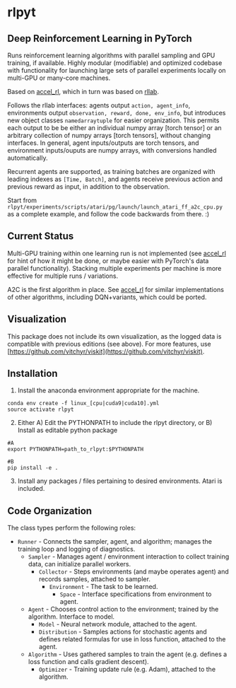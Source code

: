 # rlpyt
## Deep Reinforcement Learning in PyTorch

Runs reinforcement learning algorithms with parallel sampling and GPU training, if available.  Highly modular (modifiable) and optimized codebase with functionality for launching large sets of parallel experiments locally on multi-GPU or many-core machines.

Based on [accel_rl](https://github.com/astooke/accel_rl), which in turn was based on [rllab](https://github.com/rll/rllab).

Follows the rllab interfaces: agents output `action, agent_info`, environments output `observation, reward, done, env_info`, but introduces new object classes `namedarraytuple` for easier organization.  This permits each output to be be either an individual numpy array [torch tensor] or an arbitrary collection of numpy arrays [torch tensors], without changing interfaces.  In general, agent inputs/outputs are torch tensors, and environment inputs/ouputs are numpy arrays, with conversions handled automatically.

Recurrent agents are supported, as training batches are organized with leading indexes as `[Time, Batch]`, and agents receive previous action and previous reward as input, in addition to the observation.

Start from `rlpyt/experiments/scripts/atari/pg/launch/launch_atari_ff_a2c_cpu.py` as a complete example, and follow the code backwards from there.  :)


## Current Status

Multi-GPU training within one learning run is not implemented (see [accel_rl](https://github.com/astooke/accel_rl) for hint of how it might be done, or maybe easier with PyTorch's data parallel functionality).  Stacking multiple experiments per machine is more effective for multiple runs / variations.

A2C is the first algorithm in place.  See [accel_rl](https://github.com/astooke/accel_rl) for similar implementations of other algorithms, including DQN+variants, which could be ported.


## Visualization

This package does not include its own visualization, as the logged data is compatible with previous editions (see above). For more features, use [https://github.com/vitchyr/viskit](https://github.com/vitchyr/viskit).


## Installation

1. Install the anaconda environment appropriate for the machine.
```
conda env create -f linux_[cpu|cuda9|cuda10].yml
source activate rlpyt
```

2. Either A) Edit the PYTHONPATH to include the rlpyt directory, or
          B) Install as editable python package
```
#A
export PYTHONPATH=path_to_rlpyt:$PYTHONPATH

#B
pip install -e .
```

3. Install any packages / files pertaining to desired environments.  Atari is included.


## Code Organization

The class types perform the following roles:

* `Runner` - Connects the sampler, agent, and algorithm; manages the training loop and logging of diagnostics.
  * `Sampler` - Manages agent / environment interaction to collect training data, can initialize parallel workers.
    * `Collector` - Steps environments (and maybe operates agent) and records samples, attached to sampler.
      * `Environment` - The task to be learned.
        * `Space` - Interface specifications from environment to agent.
  * `Agent` - Chooses control action to the environment; trained by the algorithm.  Interface to model.
    * `Model` - Neural network module, attached to the agent.
    * `Distribution` - Samples actions for stochastic agents and defines related formulas for use in loss function, attached to the agent.
  * `Algorithm` - Uses gathered samples to train the agent (e.g. defines a loss function and calls gradient descent).
    * `Optimizer` - Training update rule (e.g. Adam), attached to the algorithm.
